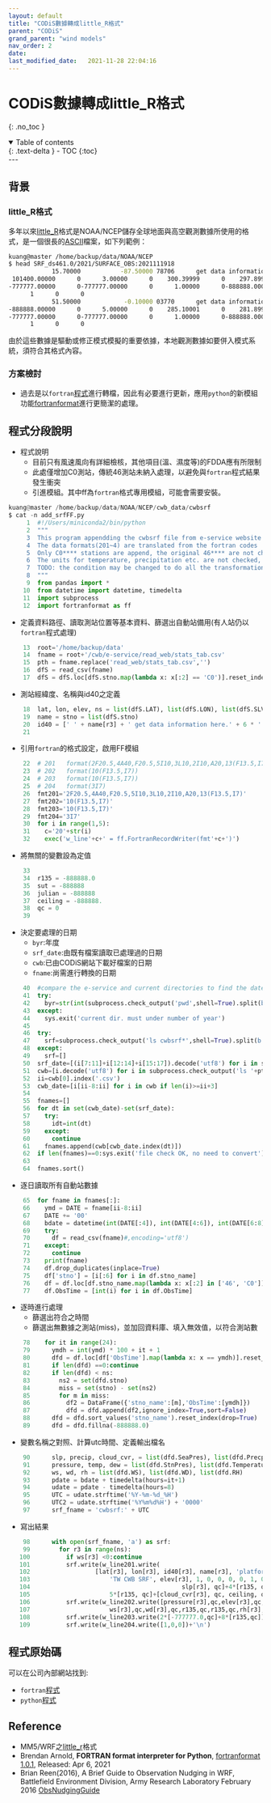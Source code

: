 ```yaml
---
layout: default
title: "CODiS數據轉成little_R格式"
parent: "CODiS"
grand_parent: "wind models"
nav_order: 2
date:               
last_modified_date:   2021-11-28 22:04:16
---
```


# CODiS數據轉成little_R格式
{: .no_toc }

<details open markdown="block">
  <summary>
    Table of contents
  </summary>
  {: .text-delta }
- TOC
{:toc}
</details>
---

## 背景

### little_R格式
多年以來[little_R](https://www2.mmm.ucar.edu/wrf/users/wrfda/OnlineTutorial/Help/littler.html)格式是NOAA/NCEP儲存全球地面與高空觀測數據所使用的格式，是一個很長的[ASCII](https://zh.wikipedia.org/wiki/ASCII)檔案，如下列範例：
```bash
kuang@master /home/backup/data/NOAA/NCEP
$ head SRF_ds461.0/2021/SURFACE_OBS:2021111918
            15.70000           -87.50000 78706      get data information here.  SURFACE DATA FROM ??????????? SOURCE    FM-12 SYNOP                                                                                  3.00000         1         0         0         0         0         T         F         F   -888888   -888888      20211119150000 101450.00000      0-888888.00000      0-888888.00000      0-888888.00000      0-888888.00000      0-888888.00000      0-888888.00000      0-888888.00000      0-888888.00000      0-888888.00000      0-888888.00000      0-888888.00000      0-888888.00000      0
 101400.00000      0      3.00000      0    300.39999      0    297.89999      0      1.00000      0      0.00000      0-888888.00000      0-888888.00000      0-888888.00000      0-888888.00000      0
-777777.00000      0-777777.00000      0      1.00000      0-888888.00000      0-888888.00000      0-888888.00000      0-888888.00000      0-888888.00000      0-888888.00000      0-888888.00000      0
      1      0      0
            51.50000            -0.10000 03770      get data information here.  SURFACE DATA FROM ??????????? SOURCE    FM-12 SYNOP                                                                                  5.00000         1         0         0         0         0         T         F         F   -888888   -888888      20211119150000-888888.00000      0-888888.00000      0-888888.00000      0-888888.00000      0-888888.00000      0-888888.00000      0-888888.00000      0-888888.00000      0-888888.00000      0-888888.00000      0-888888.00000      0-888888.00000      0-888888.00000      0
-888888.00000      0      5.00000      0    285.10001      0    281.89999      0-888888.00000      0-888888.00000      0-888888.00000      0-888888.00000      0-888888.00000      0-888888.00000      0
-777777.00000      0-777777.00000      0      1.00000      0-888888.00000      0-888888.00000      0-888888.00000      0-888888.00000      0-888888.00000      0-888888.00000      0-888888.00000      0
      1      0      0
```
由於這些數據是驅動或修正模式模擬的重要依據，本地觀測數據如要併入模式系統，須符合其格式內容。

### 方案檢討
- 過去是以`fortran`[程式](http://200.200.31.47/home/backup/data/NOAA/NCEP/cwb_data/cwbsrf/little_r_srf_v2.f)進行轉檔，因此有必要進行更新，應用`python`的新模組功能[fortranformat](https://pypi.org/project/fortranformat/)進行更簡潔的處理。

## 程式分段說明
- 程式說明
  - 目前只有風速風向有詳細檢核，其他項目(溫、濕度等)的FDDA應有所限制
  - 此處僅增加C0測站，傳統46測站未納入處理，以避免與`fortran`程式結果發生衝突
  - 引進模組。其中ff為`fortran`格式專用模組，可能會需要安裝。
```python
kuang@master /home/backup/data/NOAA/NCEP/cwb_data/cwbsrf
$ cat -n add_srfFF.py
     1  #!/Users/miniconda2/bin/python
     2  """
     3  This program appendding the cwbsrf file from e-service website
     4  The data formats(201~4) are translated from the fortran codes
     5  Only C0**** stations are append, the original 46**** are not changed
     6  The units for temperature, precipitation etc. are not checked, only ws wd may be right
     7  TODO: the condition may be changed to do all the transformation from website csv to cwbsrf files
     8  """
     9  from pandas import *
    10  from datetime import datetime, timedelta
    11  import subprocess
    12  import fortranformat as ff
```
- 定義資料路徑、讀取測站位置等基本資料、篩選出自動站備用(有人站仍以`fortran`程式處理)
```python
    13  root='/home/backup/data'
    14  fname = root+'/cwb/e-service/read_web/stats_tab.csv'
    15  pth = fname.replace('read_web/stats_tab.csv','')
    16  dfS = read_csv(fname)
    17  dfS = dfS.loc[dfS.stno.map(lambda x: x[:2] == 'C0')].reset_index(drop=True)
```
- 測站經緯度、名稱與id40之定義
```python
    18  lat, lon, elev, ns = list(dfS.LAT), list(dfS.LON), list(dfS.SLV_m), len(dfS)
    19  name = stno = list(dfS.stno)
    20  id40 = [' ' + name[r3] + ' get data information here.' + 6 * ' ' for r3 in range(ns)]
    21
```
- 引用`fortran`的格式設定，啟用FF模組
```python
    22  # 201   format(2F20.5,4A40,F20.5,5I10,3L10,2I10,A20,13(F13.5,I7))
    23  # 202   format(10(F13.5,I7))
    24  # 203   format(10(F13.5,I7))
    25  # 204   format(3I7)
    26  fmt201='2F20.5,4A40,F20.5,5I10,3L10,2I10,A20,13(F13.5,I7)'
    27  fmt202='10(F13.5,I7)'
    28  fmt203='10(F13.5,I7)'
    29  fmt204='3I7'
    30  for i in range(1,5):
    31    c='20'+str(i)
    32    exec('w_line'+c+' = ff.FortranRecordWriter(fmt'+c+')')
```
- 將無關的變數設為定值
```python
    33
    34  r135 = -888888.0
    35  sut = -888888
    36  julian = -888888
    37  ceiling = -888888.
    38  qc = 0
    39
```
- 決定要處理的日期
  - `byr`:年度
  - `srf_date`:由既有檔案讀取已處理過的日期
  - `cwb`:已由CODiS網站下載好檔案的日期
  - `fname`:尚需進行轉換的日期
```python
    40  #compare the e-service and current directories to find the dates not processed yet
    41  try:
    42    byr=str(int(subprocess.check_output('pwd',shell=True).split(b'/')[-1].strip(b'\n')))
    43  except:
    44    sys.exit('current dir. must under number of year')
    45
    46  try:
    47    srf=subprocess.check_output('ls cwbsrf*',shell=True).split(b'\n')
    48  except:
    49    srf=[]
    50  srf_date=[(i[7:11]+i[12:14]+i[15:17]).decode('utf8') for i in srf]
    51  cwb=[i.decode('utf8') for i in subprocess.check_output('ls '+pth+byr+'/cwb*.csv',shell=True).split(b'\n') if len(i)>0]
    52  ii=cwb[0].index('.csv')
    53  cwb_date=[i[ii-8:ii] for i in cwb if len(i)>=ii+3]
    54
    55  fnames=[]
    56  for dt in set(cwb_date)-set(srf_date):
    57    try:
    58      idt=int(dt)
    59    except:
    60      continue
    61    fnames.append(cwb[cwb_date.index(dt)])
    62  if len(fnames)==0:sys.exit('file check OK, no need to convert')
    63
    64  fnames.sort()
```
- 逐日讀取所有自動站數據  
```python
    65  for fname in fnames[:]:
    66    ymd = DATE = fname[ii-8:ii]
    67    DATE += '00'
    68    bdate = datetime(int(DATE[:4]), int(DATE[4:6]), int(DATE[6:8]), int(DATE[8:]))
    69    try:
    70      df = read_csv(fname)#,encoding='utf8')
    71    except:
    72      continue
    73    print(fname)
    74    df.drop_duplicates(inplace=True)
    75    df['stno'] = [i[:6] for i in df.stno_name]
    76    df = df.loc[df.stno_name.map(lambda x: x[:2] in ['46', 'C0'])].reset_index(drop=True)
    77    df.ObsTime = [int(i) for i in df.ObsTime]
```
- 逐時進行處理
  - 篩選出符合之時間
  - 篩選出無數據之測站(miss)，並加回資料庫、填入無效值，以符合測站數  
```python
    78    for it in range(24):
    79      ymdh = int(ymd) * 100 + it + 1
    80      dfd = df.loc[df['ObsTime'].map(lambda x: x == ymdh)].reset_index(drop=True)
    81      if len(dfd) ==0:continue
    82      if len(dfd) < ns:
    83        ns2 = set(dfd.stno)
    84        miss = set(stno) - set(ns2)
    85        for m in miss:
    86          df2 = DataFrame({'stno_name':[m],'ObsTime':[ymdh]})
    87          dfd = dfd.append(df2,ignore_index=True,sort=False)
    88      dfd = dfd.sort_values('stno_name').reset_index(drop=True)
    89      dfd = dfd.fillna(-888888.0)
```
- 變數名稱之對照、計算utc時間、定義輸出檔名
```python
    90      slp, precip, cloud_cvr, = list(dfd.SeaPres), list(dfd.Precp), list(dfd['Cloud Amount'])
    91      pressure, temp, dew = list(dfd.StnPres), list(dfd.Temperature), list(dfd['Td dew point'])
    92      ws, wd, rh = list(dfd.WS), list(dfd.WD), list(dfd.RH)
    93      pdate = bdate + timedelta(hours=it+1)
    94      udate = pdate - timedelta(hours=8)
    95      UTC = udate.strftime('%Y-%m-%d_%H')
    96      UTC2 = udate.strftime('%Y%m%d%H') + '0000'
    97      srf_fname = 'cwbsrf:' + UTC
```
- 寫出結果
```python
    98      with open(srf_fname, 'a') as srf:
    99        for r3 in range(ns):
   100          if ws[r3] <0:continue
   101          srf.write(w_line201.write(
   102                  [lat[r3], lon[r3], id40[r3], name[r3], 'platform', \
   103                      'TW CWB SRF', elev[r3], 1, 0, 0, 0, 0, 1, 0, 0, sut, julian, UTC2,\
   104                                          slp[r3], qc]+4*[r135, qc]+[precip[r3], qc]+ \
   105                      5*[r135, qc]+[cloud_cvr[r3], qc, ceiling, qc])+'\n')
   106          srf.write(w_line202.write([pressure[r3],qc,elev[r3],qc,temp[r3],qc,dew[r3],qc, \
   107                      ws[r3],qc,wd[r3],qc,r135,qc,r135,qc,rh[r3],qc,r135,qc])+'\n')
   108          srf.write(w_line203.write(2*[-777777.0,qc]+8*[r135,qc])+'\n')
   109          srf.write(w_line204.write([1,0,0])+'\n')
```

## 程式原始碼
可以在公司內部網站找到:
- `fortran`[程式](http://200.200.31.47/home/backup/data/NOAA/NCEP/cwb_data/cwbsrf/little_r_srf_v2.f)
- `python`[程式](http://200.200.31.47/home/backup/data/NOAA/NCEP/cwb_data/cwbsrf/add_srfFF.py)

## Reference
- MM5/WRF之[little_r](https://www2.mmm.ucar.edu/wrf/users/wrfda/OnlineTutorial/Help/littler.html)格式
- Brendan Arnold, **FORTRAN format interpreter for Python**, [fortranformat 1.0.1](https://pypi.org/project/fortranformat/), Released: Apr 6, 2021
- Brian Reen(2016), A Brief Guide to Observation Nudging in WRF, Battlefield Environment Division, Army Research Laboratory February 2016
[ObsNudgingGuide](https://www2.mmm.ucar.edu/wrf/users/docs/ObsNudgingGuide.pdf)

